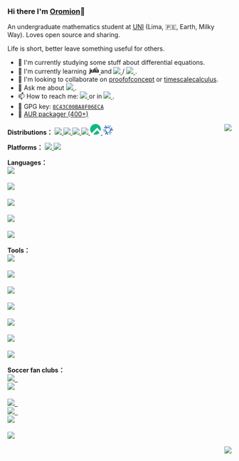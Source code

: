 ### Hi there I'm [Oromion](https://carlosal1015.github.io)👋

An undergraduate mathematics student at [UNI](https://www.uni.edu.pe)
(Lima, 🇵🇪, Earth, Milky Way).
Loves open source and sharing.

Life is short, better leave something useful for others.

- 🔭 I'm currently studying some stuff about differential equations.
- 🌱 I'm currently learning <a href="https://julialang.org">
  <img
        src="https://raw.githubusercontent.com/JuliaLang/julia-logo-graphics/b5551ca7946b4a25746c045c15fbb8806610f8d0/images/julia-logo-color.svg"
        width="24" />
  </a>
  and
  <a href="https://www.mono-project.com">
  <img src="https://upload.wikimedia.org/wikipedia/commons/c/cc/Mono_Project_Logo.svg" width="24" />
  </a>
  /
  <a href="https://docs.microsoft.com/de-de/dotnet/csharp">
  <img src="https://upload.wikimedia.org/wikipedia/commons/0/0d/C_Sharp_wordmark.svg" width="24" />
  </a>.
- 👯 I'm looking to collaborate on [proofofconcept](https://github.com/allofphysicsgraph/proofofconcept)
  or [timescalecalculus](https://github.com/tomcuchta/timescalecalculus).
- 💬 Ask me about <a href="https://www.latex-project.org">
  <img src="https://upload.wikimedia.org/wikipedia/commons/9/92/LaTeX_logo.svg" width="36" />
  </a>.
- 📫 How to reach me: <a href="mailto:caznaranl@uni.pe">
  <img src="https://upload.wikimedia.org/wikipedia/commons/4/4e/Mail_%28iOS%29.svg" width="24" />
  </a>
  or in
  <a href="https://t.me/oromion">
  <img src="https://upload.wikimedia.org/wikipedia/commons/8/82/Telegram_logo.svg" width="24" />
  </a>.
- 🔑 GPG key: <a href="https://github.com/carlosal1015.gpg">
  `8C43C00BA8F06ECA`
  </a>
- 🎁 <a href="https://aur.archlinux.org/packages?O=0&SeB=M&K=carlosal1015&SB=p&SO=d&PP=250">
  AUR packager (400+)<!-- https://repology.org/projects/?maintainer=carlosal1015%40aur -->
  </a>

<a href="https://github.com/carlosal1015">
  <img align="right"
    src="https://github-readme-stats.vercel.app/api/top-langs/?username=carlosal1015&count_private=true&layout=compact&show_icons=true" />
</a>

**Distributions：**
<a href="https://www.archlinux.org">
<img src="https://gitlab.com/uploads/-/system/project/avatar/13607804/Archlinux-icon-crystal-64.svg.png" width="24" />
</a>
<a href="https://getfedora.org">
<img src="https://upload.wikimedia.org/wikipedia/commons/3/3f/Fedora_logo.svg" width="24" />
</a>
<a href="https://www.deepin.org">
<img src="https://upload.wikimedia.org/wikipedia/commons/f/f5/Deepin_logo.svg" width="24" />
</a>
<a href="https://www.debian.org">
<img src="https://upload.wikimedia.org/wikipedia/commons/6/66/Openlogo-debianV2.svg" width="24" />
</a>
<a href="https://rockylinux.org">
<img src="https://raw.githubusercontent.com/rocky-linux/rocky-logos/main/icons/hicolor/scalable/apps/fedora-logo-icon.svg" width="24" />
</a>
<a href="https://nixos.org">
<img src="https://raw.githubusercontent.com/NixOS/nixos-artwork/master/logo/nix-snowflake.svg" width="24" />
</a>

**Platforms：**
<a href="https://www.kernel.org">
<img src="https://cdn.jsdelivr.net/gh/xmuli/xmuliPic@pic/2020/linux.svg" width="24" />
</a>
<a href="https://www.raspberrypi.org">
<img src="https://upload.wikimedia.org/wikipedia/de/c/cb/Raspberry_Pi_Logo.svg" width="24" />
</a>

<!-- <a href="https://www.microsoft.com/en-us/software-download/windows10">
<code>
<img src="https://cdn.jsdelivr.net/gh/xmuli/xmuliPic@pic/2020/Windows.svg" width="24" />
</code>
</a> -->

**Languages：**
<a href="https://en.wikipedia.org/wiki/The_C_Programming_Language">
<code>
<img src="https://cdn.jsdelivr.net/gh/xmuli/xmuliPic@pic/2020/c%20(3).svg" width="24" />
</code>
</a>
<code>
<img src="https://cdn.jsdelivr.net/gh/xmuli/xmuliPic@pic/2020/icons8-c++.svg" width="24" />
</code>
<a href="https://www.postgresql.org">
<code>
<img src="https://upload.wikimedia.org/wikipedia/commons/2/29/Postgresql_elephant.svg" width="24" />
</code>
</a>
<a href="https://www.python.org">
<code>
<img src="https://upload.wikimedia.org/wikipedia/commons/c/c3/Python-logo-notext.svg" width="24" />
</code>
</a>
<a href="https://www.r-project.org">
<code>
<img src="https://www.r-project.org/logo/Rlogo.svg" width="24" />
</code>
</a>

**Tools：**
<a href="https://www.qt.io/product/development-tools">
<code>
<img src="https://cdn.jsdelivr.net/gh/xmuli/xmuliPic@pic/2020/qtcreator.svg" width="24" />
</code>
</a>
<a href="https://visualstudio.microsoft.com/vs">
<code>
<img src="https://cdn.jsdelivr.net/gh/xmuli/xmuliPic@pic/2020/vs.svg" width="24" />
</code>
</a>
<a href="https://code.visualstudio.com">
<code>
<img src="https://cdn.jsdelivr.net/gh/xmuli/xmuliPic@pic/2020/vscode.svg" width="24" />
</code>
</a>
<a href="https://git-scm.com">
<code>
<img src="https://cdn.jsdelivr.net/gh/xmuli/xmuliPic@pic/2020/git.svg" width="24" />
</code>
</a>
<a href="https://www.gnu.org/software">
<code>
<img src="https://cdn.jsdelivr.net/gh/xmuli/xmuliPic@pic/2020/gnu.svg" width="24" />
</code>
</a>
<a href="https://docs.gitlab.com/runner">
<code>
<img src="https://assets.gitlab-static.net/uploads/-/system/project/avatar/250833/runner_logo.png" width="24" />
</code>
</a>
<a href="https://www.docker.com">
<code>
<img src="https://www.vectorlogo.zone/logos/docker/docker-icon.svg" width="24" />
</code>
</a>

<!-- <a href="https://www.vim.org">
  <code>
    <img src="https://cdn.jsdelivr.net/gh/xmuli/xmuliPic@pic/2020/vim-gtk.svg" width="24" />
  </code>
</a>
<a href="https://www.gnu.org/software/emacs">
  <code>
    <img src="https://upload.wikimedia.org/wikipedia/commons/0/08/EmacsIcon.svg" width="24" />
  </code>
</a> -->

**Soccer fan clubs：**
<a href="https://universitario.pe">
<code>
<img src="https://upload.wikimedia.org/wikipedia/commons/1/19/Escudo_del_Club_Universitario_de_Deportes.svg"
      width="24" />
</code>
</a>
<a href="https://www.realmadrid.com">
<code>
<img src="https://upload.wikimedia.org/wikipedia/de/3/3f/Real_Madrid_Logo.svg" width="24" />
</code>
</a>
<a href="https://www.cariverplate.com.ar">
<code>
<img src="https://upload.wikimedia.org/wikipedia/commons/3/39/River_Plate_logo.svg"
      width="24" />
</code>
</a>
<a href="https://www.cruzazulfc.com.mx">
<code>
<img src="https://upload.wikimedia.org/wikipedia/commons/3/38/Escudo_del_Cruz_Azul_AC.svg"
      width="24" />
</code>
</a>
<a href="https://www.acmilan.com">
<code>
<img src="https://upload.wikimedia.org/wikipedia/commons/d/d0/Logo_of_AC_Milan.svg" width="24" />
</code>
</a>
<a href="https://www.chelseafc.com">
<code>
<img src="https://upload.wikimedia.org/wikipedia/sco/c/cc/Chelsea_FC.svg" width="24" />
</code>
</a>

<a href="https://github.com/carlosal1015">
  <img align="right"
    src="https://github-readme-stats.vercel.app/api?username=carlosal1015&count_private=true&show_icons=true" />
</a>

